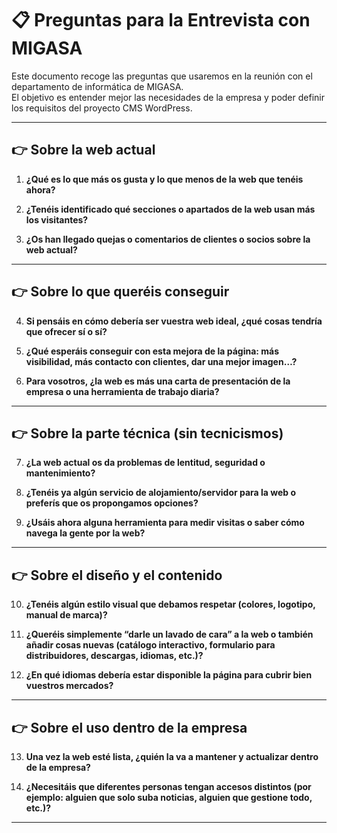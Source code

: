 # 📋 Preguntas para la Entrevista con MIGASA

Este documento recoge las preguntas que usaremos en la reunión con el departamento de informática de MIGASA.  
El objetivo es entender mejor las necesidades de la empresa y poder definir los requisitos del proyecto CMS WordPress.  

---

## 👉 Sobre la web actual
1. **¿Qué es lo que más os gusta y lo que menos de la web que tenéis ahora?**  

2. **¿Tenéis identificado qué secciones o apartados de la web usan más los visitantes?**  

3. **¿Os han llegado quejas o comentarios de clientes o socios sobre la web actual?**  

---

## 👉 Sobre lo que queréis conseguir
4. **Si pensáis en cómo debería ser vuestra web ideal, ¿qué cosas tendría que ofrecer sí o sí?**   

5. **¿Qué esperáis conseguir con esta mejora de la página: más visibilidad, más contacto con clientes, dar una mejor imagen…?**  

6. **Para vosotros, ¿la web es más una carta de presentación de la empresa o una herramienta de trabajo diaria?**    

---

## 👉 Sobre la parte técnica (sin tecnicismos)
7. **¿La web actual os da problemas de lentitud, seguridad o mantenimiento?**  

8. **¿Tenéis ya algún servicio de alojamiento/servidor para la web o preferís que os propongamos opciones?**  

9. **¿Usáis ahora alguna herramienta para medir visitas o saber cómo navega la gente por la web?**  

---

## 👉 Sobre el diseño y el contenido
10. **¿Tenéis algún estilo visual que debamos respetar (colores, logotipo, manual de marca)?**   

11. **¿Queréis simplemente “darle un lavado de cara” a la web o también añadir cosas nuevas (catálogo interactivo, formulario para distribuidores, descargas, idiomas, etc.)?**  

12. **¿En qué idiomas debería estar disponible la página para cubrir bien vuestros mercados?**  

---

## 👉 Sobre el uso dentro de la empresa
13. **Una vez la web esté lista, ¿quién la va a mantener y actualizar dentro de la empresa?**  

14. **¿Necesitáis que diferentes personas tengan accesos distintos (por ejemplo: alguien que solo suba noticias, alguien que gestione todo, etc.)?**   

---


